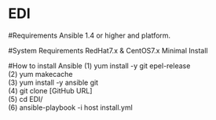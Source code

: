 # EDI
#Requirements
Ansible 1.4 or higher and platform.

#System Requirements
RedHat7.x & CentOS7.x Minimal Install

#How to install Ansible
 (1) yum install -y git epel-release<br>
 (2) yum makecache<br>
 (3) yum install -y ansible git<br>
 (4) git clone [GitHub URL]<br>
 (5) cd EDI/<br>
 (6) ansible-playbook -i host install.yml
